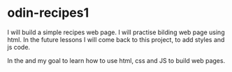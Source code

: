 # odin-recipes1

I will build a simple recipes web page. I will practise bilding web page using html. In the future lessons I will come back to this project, to add styles and js code. 

In the and my goal to learn how to use html, css and JS to build web pages. 